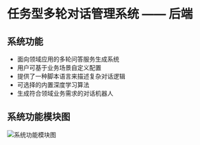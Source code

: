 # 任务型多轮对话管理系统 —— 后端
## 系统功能
- 面向领域应用的多轮问答服务生成系统
- 用户可基于业务场景自定义配置
- 提供了一种脚本语言来描述复杂对话逻辑
- 可选择的内置深度学习算法
- 生成符合领域业务需求的对话机器人

## 系统功能模块图
![系统功能模块图](https://github.com/tao2years/DSServer/img/系统功能模块图.png)
